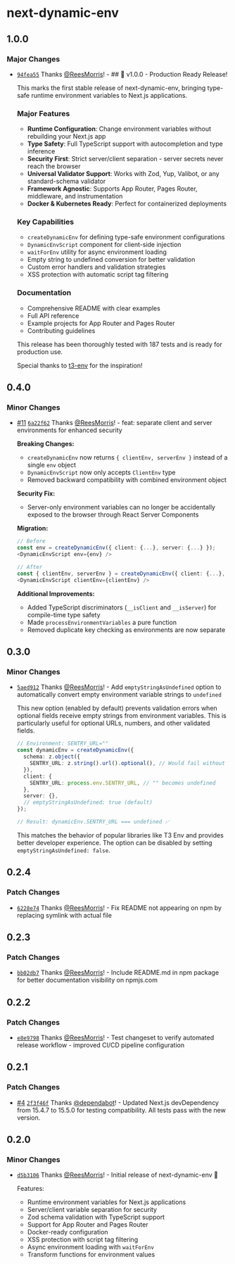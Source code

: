 # next-dynamic-env

## 1.0.0

### Major Changes

- [`94fea55`](https://github.com/ReesMorris/next-dynamic-env/commit/94fea550a284a9acca4f7ab8192dbb7586adffec) Thanks [@ReesMorris](https://github.com/ReesMorris)! - ## 🚀 v1.0.0 - Production Ready Release!

  This marks the first stable release of next-dynamic-env, bringing type-safe runtime environment variables to Next.js applications.

  ### Major Features

  - **Runtime Configuration**: Change environment variables without rebuilding your Next.js app
  - **Type Safety**: Full TypeScript support with autocompletion and type inference
  - **Security First**: Strict server/client separation - server secrets never reach the browser
  - **Universal Validator Support**: Works with Zod, Yup, Valibot, or any standard-schema validator
  - **Framework Agnostic**: Supports App Router, Pages Router, middleware, and instrumentation
  - **Docker & Kubernetes Ready**: Perfect for containerized deployments

  ### Key Capabilities

  - `createDynamicEnv` for defining type-safe environment configurations
  - `DynamicEnvScript` component for client-side injection
  - `waitForEnv` utility for async environment loading
  - Empty string to undefined conversion for better validation
  - Custom error handlers and validation strategies
  - XSS protection with automatic script tag filtering

  ### Documentation

  - Comprehensive README with clear examples
  - Full API reference
  - Example projects for App Router and Pages Router
  - Contributing guidelines

  This release has been thoroughly tested with 187 tests and is ready for production use.

  Special thanks to [t3-env](https://github.com/t3-oss/t3-env) for the inspiration!

## 0.4.0

### Minor Changes

- [#11](https://github.com/ReesMorris/next-dynamic-env/pull/11) [`6a22f62`](https://github.com/ReesMorris/next-dynamic-env/commit/6a22f62de541237b3e1cad22ebea9e3b6f10c5c3) Thanks [@ReesMorris](https://github.com/ReesMorris)! - feat: separate client and server environments for enhanced security

  **Breaking Changes:**

  - `createDynamicEnv` now returns `{ clientEnv, serverEnv }` instead of a single `env` object
  - `DynamicEnvScript` now only accepts `ClientEnv` type
  - Removed backward compatibility with combined environment object

  **Security Fix:**

  - Server-only environment variables can no longer be accidentally exposed to the browser through React Server Components

  **Migration:**

  ```typescript
  // Before
  const env = createDynamicEnv({ client: {...}, server: {...} });
  <DynamicEnvScript env={env} />

  // After
  const { clientEnv, serverEnv } = createDynamicEnv({ client: {...}, server: {...} });
  <DynamicEnvScript clientEnv={clientEnv} />
  ```

  **Additional Improvements:**

  - Added TypeScript discriminators (`__isClient` and `__isServer`) for compile-time type safety
  - Made `processEnvironmentVariables` a pure function
  - Removed duplicate key checking as environments are now separate

## 0.3.0

### Minor Changes

- [`5aed912`](https://github.com/ReesMorris/next-dynamic-env/commit/5aed9124fa443ea8b210a3485b278dd0f00d922b) Thanks [@ReesMorris](https://github.com/ReesMorris)! - Add `emptyStringAsUndefined` option to automatically convert empty environment variable strings to `undefined`

  This new option (enabled by default) prevents validation errors when optional fields receive empty strings from environment variables. This is particularly useful for optional URLs, numbers, and other validated fields.

  ```typescript
  // Environment: SENTRY_URL=""
  const dynamicEnv = createDynamicEnv({
    schema: z.object({
      SENTRY_URL: z.string().url().optional(), // Would fail without this feature
    }),
    client: {
      SENTRY_URL: process.env.SENTRY_URL, // "" becomes undefined
    },
    server: {},
    // emptyStringAsUndefined: true (default)
  });

  // Result: dynamicEnv.SENTRY_URL === undefined ✅
  ```

  This matches the behavior of popular libraries like T3 Env and provides better developer experience. The option can be disabled by setting `emptyStringAsUndefined: false`.

## 0.2.4

### Patch Changes

- [`6228e74`](https://github.com/ReesMorris/next-dynamic-env/commit/6228e74e1bce0319f1fd24b0cbd393dc55906e13) Thanks [@ReesMorris](https://github.com/ReesMorris)! - Fix README not appearing on npm by replacing symlink with actual file

## 0.2.3

### Patch Changes

- [`bb02db7`](https://github.com/ReesMorris/next-dynamic-env/commit/bb02db7880cdda198df3a110d8b44268083d3909) Thanks [@ReesMorris](https://github.com/ReesMorris)! - Include README.md in npm package for better documentation visibility on npmjs.com

## 0.2.2

### Patch Changes

- [`e8e9798`](https://github.com/ReesMorris/next-dynamic-env/commit/e8e9798ddfab70869f962b3cd7cee2f0248c9779) Thanks [@ReesMorris](https://github.com/ReesMorris)! - Test changeset to verify automated release workflow - improved CI/CD pipeline configuration

## 0.2.1

### Patch Changes

- [#4](https://github.com/ReesMorris/next-dynamic-env/pull/4) [`2f3f46f`](https://github.com/ReesMorris/next-dynamic-env/commit/2f3f46ff59d989c42e7a67ecb7cb0ef311133877) Thanks [@dependabot](https://github.com/apps/dependabot)! - Updated Next.js devDependency from 15.4.7 to 15.5.0 for testing compatibility. All tests pass with the new version.

## 0.2.0

### Minor Changes

- [`d5b3106`](https://github.com/ReesMorris/next-dynamic-env/commit/d5b3106978192c2e4a213def0504febc7c18011d) Thanks [@ReesMorris](https://github.com/ReesMorris)! - Initial release of next-dynamic-env 🚀

  Features:

  - Runtime environment variables for Next.js applications
  - Server/client variable separation for security
  - Zod schema validation with TypeScript support
  - Support for App Router and Pages Router
  - Docker-ready configuration
  - XSS protection with script tag filtering
  - Async environment loading with `waitForEnv`
  - Transform functions for environment values

